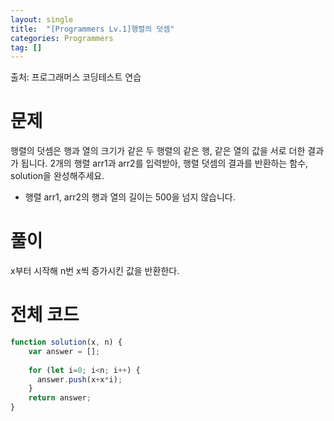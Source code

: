 ```yaml
---
layout: single
title:  "[Programmers Lv.1]행렬의 덧셈"
categories: Programmers
tag: []
---
```

출처: 프로그래머스 코딩테스트 연습

# 문제
행렬의 덧셈은 행과 열의 크기가 같은 두 행렬의 같은 행, 같은 열의 값을 서로 더한 결과가 됩니다. 2개의 행렬 arr1과 arr2를 입력받아, 행렬 덧셈의 결과를 반환하는 함수, solution을 완성해주세요.

- 행렬 arr1, arr2의 행과 열의 길이는 500을 넘지 않습니다.

# 풀이

x부터 시작해 n번 x씩 증가시킨 값을 반환한다.

# 전체 코드
```javascript
function solution(x, n) {
    var answer = [];
    
    for (let i=0; i<n; i++) {
      answer.push(x+x*i);
    }
    return answer;
}
```


